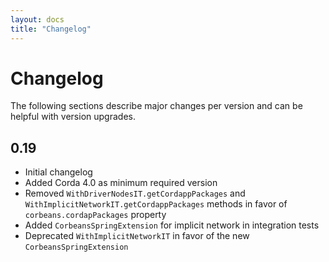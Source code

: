 ```yaml
---
layout: docs
title: "Changelog"
---
```


# Changelog

The following sections describe major changes per version 
and can be helpful with version upgrades.

## 0.19

- Initial changelog
- Added Corda 4.0 as minimum required version  
- Removed `WithDriverNodesIT.getCordappPackages` 
and `WithImplicitNetworkIT.getCordappPackages` methods 
in favor of `corbeans.cordapPackages` property
- Added `CorbeansSpringExtension` for implicit network in integration tests
- Deprecated `WithImplicitNetworkIT` in favor of the new `CorbeansSpringExtension`